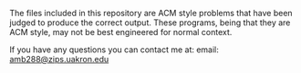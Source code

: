The files included in this repository are ACM style problems that have been judged to produce the correct output. 
These programs, being that they are ACM style, may not be best engineered for normal context.

If you have any questions you can contact me at: 
email: amb288@zips.uakron.edu
